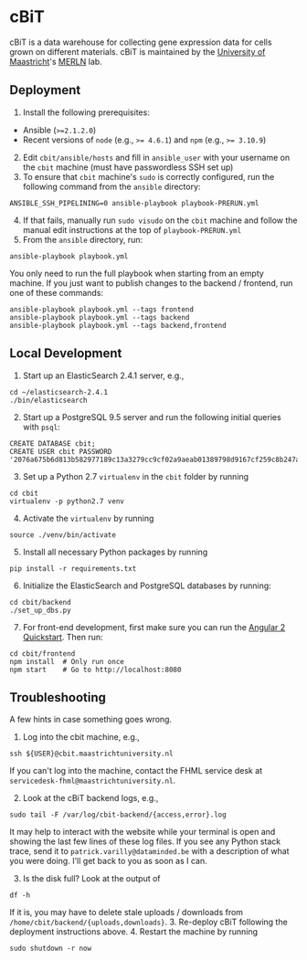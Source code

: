 cBiT
====

cBiT is a data warehouse for collecting gene expression data for cells grown on different materials. 
cBiT is maintained by the [University of Maastricht](https://www.maastrichtuniversity.nl/)'s [MERLN](http://merln.maastrichtuniversity.nl/) lab.


Deployment
----------
1. Install the following prerequisites:
 - Ansible (`>=2.1.2.0`)
 - Recent versions of `node` (e.g., `>= 4.6.1`) and `npm` (e.g., `>= 3.10.9`)
2. Edit `cbit/ansible/hosts` and fill in `ansible_user` with your username on the `cbit` machine (must have passwordless SSH set up)
3. To ensure that `cbit` machine's `sudo` is correctly configured, run the following command from the `ansible` directory:
```
ANSIBLE_SSH_PIPELINING=0 ansible-playbook playbook-PRERUN.yml
```
4. If that fails, manually run `sudo visudo` on the `cbit` machine and follow the manual edit instructions at the top of `playbook-PRERUN.yml`
5. From the `ansible` directory, run:
```
ansible-playbook playbook.yml
```
You only need to run the full playbook when starting from an empty machine.  If you just want to publish changes to the backend / frontend, run one of these commands:
```
ansible-playbook playbook.yml --tags frontend
ansible-playbook playbook.yml --tags backend
ansible-playbook playbook.yml --tags backend,frontend
```


Local Development
-----------------

1. Start up an ElasticSearch 2.4.1 server, e.g.,
```
cd ~/elasticsearch-2.4.1
./bin/elasticsearch
```

2. Start up a PostgreSQL 9.5 server and run the following initial queries with `psql`:
```
CREATE DATABASE cbit;
CREATE USER cbit PASSWORD '2076a675b6d813b582977189c13a3279cc9cf02a9aeab01389798d9167cf259c8b247aee9a2be149';
```

3. Set up a Python 2.7 `virtualenv` in the `cbit` folder by running
```
cd cbit
virtualenv -p python2.7 venv
```

4. Activate the `virtualenv` by running
```
source ./venv/bin/activate
```

5. Install all necessary Python packages by running
```
pip install -r requirements.txt
```

6. Initialize the ElasticSearch and PostgreSQL databases by running:
```
cd cbit/backend
./set_up_dbs.py
```

7. For front-end development, first make sure you can run the [Angular 2 Quickstart](https://angular.io/docs/ts/latest/quickstart.html).  Then run:
```
cd cbit/frontend
npm install  # Only run once
npm start    # Go to http://localhost:8080
```


Troubleshooting
---------------

A few hints in case something goes wrong.

1. Log into the cbit machine, e.g.,
```
ssh ${USER}@cbit.maastrichtuniversity.nl
```
If you can't log into the machine, contact the FHML service desk at `servicedesk-fhml@maastrichtuniversity.nl`.

2. Look at the cBiT backend logs, e.g.,
```
sudo tail -F /var/log/cbit-backend/{access,error}.log
```
It may help to interact with the website while your terminal is open and showing the last few lines of these log files.
If you see any Python stack trace, send it to `patrick.varilly@dataminded.be` with a description of what you were doing.  I'll get back to you as soon as I can.

3. Is the disk full?  Look at the output of
```
df -h
```
If it is, you may have to delete stale uploads / downloads from `/home/cbit/backend/{uploads,downloads}`.
3. Re-deploy cBiT following the deployment instructions above.
4. Restart the machine by running
```
sudo shutdown -r now
```